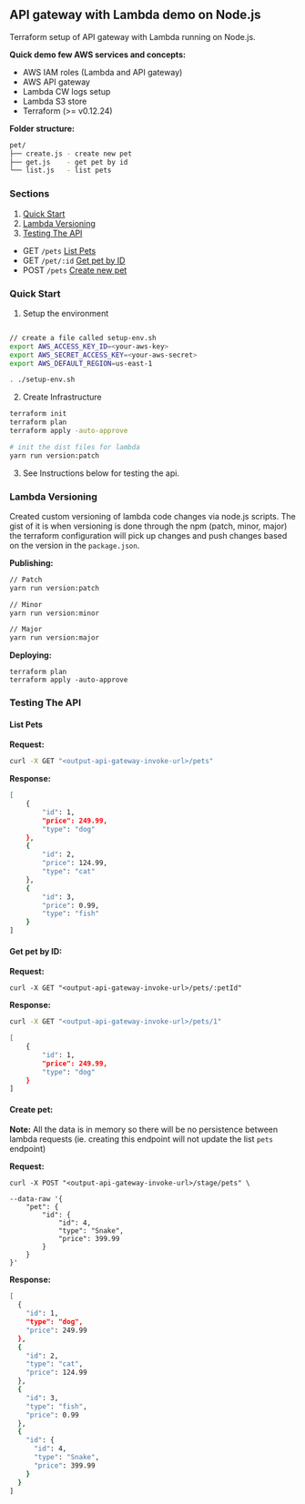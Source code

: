 ## API gateway with Lambda demo on Node.js

Terraform setup of API gateway with Lambda running on Node.js.

**Quick demo few AWS services and concepts:**

- AWS IAM roles (Lambda and API gateway)
- AWS API gateway
- Lambda CW logs setup 
- Lambda S3 store 
- Terraform (>= v0.12.24)

**Folder structure:**  

```sh
pet/
├── create.js - create new pet
├── get.js    - get pet by id
└── list.js   - list pets
```

### Sections

1. [Quick Start](#quick-start)  
2. [Lambda Versioning](#lambda-versioning)  
3. [Testing The API](#testing-the-api)  
- GET `/pets` [List Pets](#list-pets)  
- GET `/pet/:id` [Get pet by ID](#get-pet-by-id)  
- POST `/pets` [Create new pet](#create-pet)  

### Quick Start

1. Setup the environment   
```sh

// create a file called setup-env.sh 
export AWS_ACCESS_KEY_ID=<your-aws-key>
export AWS_SECRET_ACCESS_KEY=<your-aws-secret>
export AWS_DEFAULT_REGION=us-east-1

. ./setup-env.sh
```

2. Create Infrastructure  

```sh
terraform init
terraform plan
terraform apply -auto-approve 

# init the dist files for lambda
yarn run version:patch
```

3. See Instructions below for testing the api.


### Lambda Versioning 

Created custom versioning of lambda code changes via node.js scripts. The gist of it is when versioning is done through the npm (patch, minor, major) the terraform configuration will pick up changes and push changes based on the version in the `package.json`. 


**Publishing:**
```sh
// Patch
yarn run version:patch

// Minor 
yarn run version:minor

// Major 
yarn run version:major
```

**Deploying:**

```
terraform plan
terraform apply -auto-approve 
```

### Testing The API


#### List Pets 

**Request:**  
```sh
curl -X GET "<output-api-gateway-invoke-url>/pets"
```

**Response:**  
```sh
[
    {
        "id": 1,
        "price": 249.99,
        "type": "dog"
    },
    {
        "id": 2,
        "price": 124.99,
        "type": "cat"
    },
    {
        "id": 3,
        "price": 0.99,
        "type": "fish"
    }
]
```

#### Get pet by ID:

**Request:**    

```
curl -X GET "<output-api-gateway-invoke-url>/pets/:petId"

```

**Response:**  

```sh
curl -X GET "<output-api-gateway-invoke-url>/pets/1"

[
    {
        "id": 1,
        "price": 249.99,
        "type": "dog"
    }
]
```

#### Create pet:

**Note:** All the data is in memory so there will be no persistence between lambda requests (ie. creating this endpoint will not update the list `pets` endpoint)

**Request:**    

```
curl -X POST "<output-api-gateway-invoke-url>/stage/pets" \

--data-raw '{
    "pet": {
        "id": {
            "id": 4,
            "type": "Snake",
            "price": 399.99
        }
    }
}'
```

**Response:**  

```sh
[
  {
    "id": 1,
    "type": "dog",
    "price": 249.99
  },
  {
    "id": 2,
    "type": "cat",
    "price": 124.99
  },
  {
    "id": 3,
    "type": "fish",
    "price": 0.99
  },
  {
    "id": {
      "id": 4,
      "type": "Snake",
      "price": 399.99
    }
  }
]
```
